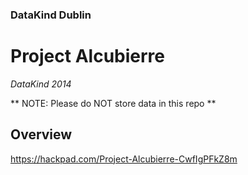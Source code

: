 ### DataKind Dublin

# Project Alcubierre

_DataKind 2014_

** NOTE: Please do NOT store data in this repo **

## Overview

https://hackpad.com/Project-Alcubierre-CwfIgPFkZ8m



